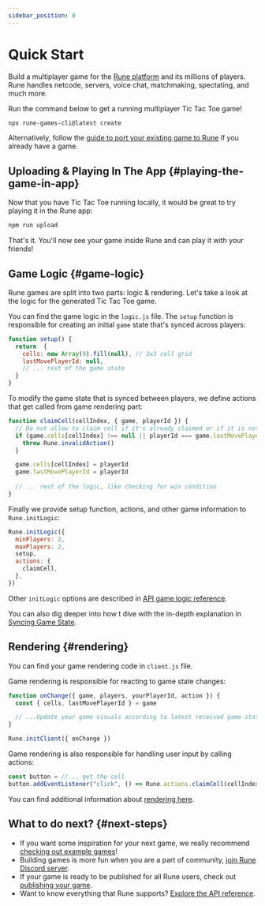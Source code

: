 ```yaml
---
sidebar_position: 0
---
```


# Quick Start

Build a multiplayer game for the [Rune platform](https://www.rune.ai) and its millions of players. Rune handles netcode, servers, voice chat, matchmaking, spectating, and much more.

Run the command below to get a running multiplayer Tic Tac Toe game!

```sh
npx rune-games-cli@latest create
```

Alternatively, follow the [guide to port your existing game to Rune](./how-it-works/existing-game.md) if you already have a game. 

## Uploading & Playing In The App {#playing-the-game-in-app}

Now that you have Tic Tac Toe running locally, it would be great to try playing it in the Rune app:

```sh
npm run upload
```
That's it. You'll now see your game inside Rune and can play it with your friends!

## Game Logic {#game-logic}

Rune games are split into two parts: logic & rendering. Let's take a look at the logic for the generated Tic Tac Toe game.

You can find the game logic in the `logic.js` file. The `setup` function is responsible for creating an initial `game` state that's synced across players:

```js
function setup() {
  return  {
    cells: new Array(9).fill(null), // 3x3 cell grid
    lastMovePlayerId: null,
    // ... rest of the game state
  }
}
```

To modify the game state that is synced between players, we define actions that get called from game rendering part:

```js
function claimCell(cellIndex, { game, playerId }) {
  // Do not allow to claim cell if it's already claimed or if it is not player's turn
  if (game.cells[cellIndex] !== null || playerId === game.lastMovePlayerId) {
    throw Rune.invalidAction()
  }

  game.cells[cellIndex] = playerId
  game.lastMovePlayerId = playerId
  
  // ... rest of the logic, like checking for win condition
}
```

Finally we provide setup function, actions, and other game information to `Rune.initLogic`:

```js
Rune.initLogic({
  minPlayers: 2,
  maxPlayers: 2,
  setup,
  actions: {
    claimCell,
  },
})
```
Other `initLogic` options are described in [API game logic reference](api-reference.md#game-logic).

You can also dig deeper into how t dive with the in-depth explanation in [Syncing Game State](how-it-works/syncing-game-state.md).


## Rendering {#rendering}

You can find your game rendering code in `client.js` file.

Game rendering is responsible for reacting to game state changes:

```js
function onChange({ game, players, yourPlayerId, action }) {
  const { cells, lastMovePlayerId } = game

  // ...Update your game visuals according to latest received game state. Also play sound effects, update styles, etc.
}

Rune.initClient({ onChange })
```

Game rendering is also responsible for handling user input by calling actions:

```js
const button = //... get the cell
button.addEventListener("click", () => Rune.actions.claimCell(cellIndex))
```

You can find additional information about [rendering here](how-it-works/syncing-game-state.md#rendering).

## What to do next? {#next-steps}

- If you want some inspiration for your next game, we really recommend [checking out example games](examples.mdx)!
- Building games is more fun when you are a part of community, [join Rune Discord server](https://discord.gg/rune-devs).
- If your game is ready to be published for all Rune users, check out [publishing your game](publishing/publishing-your-game.md).
- Want to know everything that Rune supports? [Explore the API reference](api-reference.md).
